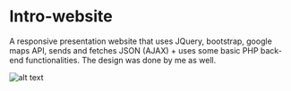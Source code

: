 # Intro-website
A responsive presentation website that uses JQuery, bootstrap, google maps API, sends and fetches JSON (AJAX) + uses some basic PHP back-end functionalities. The design was done by me as well.

![alt text](00website-screenshot1)
